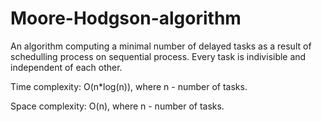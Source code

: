 # Moore-Hodgson-algorithm
An algorithm computing a minimal number of delayed tasks as a result of schedulling process on sequential process. 
Every task is indivisible and independent of each other.

Time complexity: O(n*log(n)), where n - number of tasks. 

Space complexity: O(n), where n - number of tasks. 
